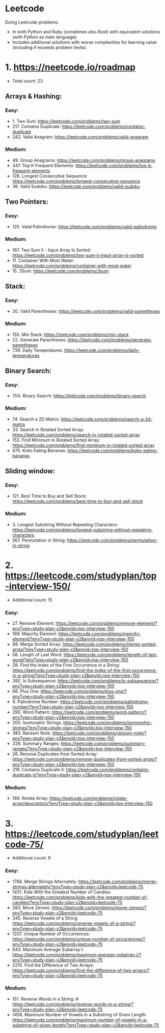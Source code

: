 # Leetcode
Doing Leetcode problems:
* In both Python and Ruby (sometimes also Rust) with equivalent solutions (with Python as main language).
* Includes additional solutions with worse complexities for learning value (including if exceeds problem limits).


# 1. https://neetcode.io/roadmap
* Total count: 23


## Arrays & Hashing:
### Easy:
* 1\. Two Sum: https://leetcode.com/problems/two-sum
* 217\. Contains Duplicate: https://leetcode.com/problems/contains-duplicate
* 242\. Valid Anagram: https://leetcode.com/problems/valid-anagram

### Medium:
* 49\. Group Anagrams: https://leetcode.com/problems/group-anagrams
* 347\. Top K Frequent Elements: https://leetcode.com/problems/top-k-frequent-elements
* 128\. Longest Consecutive Sequence: https://leetcode.com/problems/longest-consecutive-sequence
* 36\. Valid Sudoku: https://leetcode.com/problems/valid-sudoku


## Two Pointers:
### Easy:
* 125\. Valid Palindrome: https://leetcode.com/problems/valid-palindrome

### Medium:
* 167\. Two Sum II - Input Array Is Sorted: https://leetcode.com/problems/two-sum-ii-input-array-is-sorted
* 11\. Container With Most Water: https://leetcode.com/problems/container-with-most-water
* 15\. 3Sum: https://leetcode.com/problems/3sum


## Stack:
### Easy:
* 20\. Valid Parentheses: https://leetcode.com/problems/valid-parentheses

### Medium:
* 155\. Min Stack: https://leetcode.com/problems/min-stack
* 22\. Generate Parentheses: https://leetcode.com/problems/generate-parentheses
* 739\. Daily Temperatures: https://leetcode.com/problems/daily-temperatures


## Binary Search:
### Easy:
* 704\. Binary Search: https://leetcode.com/problems/binary-search

### Medium:
* 74\. Search a 2D Matrix: https://leetcode.com/problems/search-a-2d-matrix
* 33\. Search in Rotated Sorted Array: https://leetcode.com/problems/search-in-rotated-sorted-array
* 153\. Find Minimum in Rotated Sorted Array: https://leetcode.com/problems/find-minimum-in-rotated-sorted-array
* 875\. Koko Eating Bananas: https://leetcode.com/problems/koko-eating-bananas


## Sliding window:
### Easy:
* 121\. Best Time to Buy and Sell Stock: https://leetcode.com/problems/best-time-to-buy-and-sell-stock

### Medium:
* 3\. Longest Substring Without Repeating Characters: https://leetcode.com/problems/longest-substring-without-repeating-characters
* 567\. Permutation in String: https://leetcode.com/problems/permutation-in-string


# 2. https://leetcode.com/studyplan/top-interview-150/
* Additional count: 15

### Easy:
* 27\. Remove Element: https://leetcode.com/problems/remove-element/?envType=study-plan-v2&envId=top-interview-150
* 169\. Majority Element: https://leetcode.com/problems/majority-element/?envType=study-plan-v2&envId=top-interview-150
* 88\. Merge Sorted Array: https://leetcode.com/problems/merge-sorted-array/?envType=study-plan-v2&envId=top-interview-150
* 58\. Length of Last Word: https://leetcode.com/problems/length-of-last-word/?envType=study-plan-v2&envId=top-interview-150
* 28\. Find the Index of the First Occurrence in a String: https://leetcode.com/problems/find-the-index-of-the-first-occurrence-in-a-string/?envType=study-plan-v2&envId=top-interview-150
* 392\. Is Subsequence: https://leetcode.com/problems/is-subsequence/?envType=study-plan-v2&envId=top-interview-150
* 66\. Plus One: https://leetcode.com/problems/plus-one/?envType=study-plan-v2&envId=top-interview-150
* 9\. Palindrome Number: https://leetcode.com/problems/palindrome-number/?envType=study-plan-v2&envId=top-interview-150
* 290\. Word Pattern: https://leetcode.com/problems/word-pattern/?envType=study-plan-v2&envId=top-interview-150
* 205\. Isomorphic Strings: https://leetcode.com/problems/isomorphic-strings/?envType=study-plan-v2&envId=top-interview-150
* 383\. Ransom Note: https://leetcode.com/problems/ransom-note/?envType=study-plan-v2&envId=top-interview-150
* 228\. Summary Ranges: https://leetcode.com/problems/summary-ranges/?envType=study-plan-v2&envId=top-interview-150
* 26\. Remove Duplicates from Sorted Array: https://leetcode.com/problems/remove-duplicates-from-sorted-array/?envType=study-plan-v2&envId=top-interview-150
* 219\. Contains Duplicate II: https://leetcode.com/problems/contains-duplicate-ii/?envType=study-plan-v2&envId=top-interview-150
  

### Medium:
* 189\. Rotate Array: https://leetcode.com/problems/rotate-array/description/?envType=study-plan-v2&envId=top-interview-150

# 3. https://leetcode.com/studyplan/leetcode-75/
* Additional count: 9

### Easy:
* 1768\. Merge Strings Alternately: https://leetcode.com/problems/merge-strings-alternately/?envType=study-plan-v2&envId=leetcode-75
* 1431\. Kids With the Greatest Number of Candies:  https://leetcode.com/problems/kids-with-the-greatest-number-of-candies/?envType=study-plan-v2&envId=leetcode-75
* 283\. Move Zeroes: https://leetcode.com/problems/move-zeroes/?envType=study-plan-v2&envId=leetcode-75
* 345\. Reverse Vowels of a String: https://leetcode.com/problems/reverse-vowels-of-a-string/?envType=study-plan-v2&envId=leetcode-75
* 1207\. Unique Number of Occurrences: https://leetcode.com/problems/unique-number-of-occurrences/?envType=study-plan-v2&envId=leetcode-75
* 643\. Maximum Average Subarray I: https://leetcode.com/problems/maximum-average-subarray-i/?envType=study-plan-v2&envId=leetcode-75
* 2215\. Find the Difference of Two Arrays: https://leetcode.com/problems/find-the-difference-of-two-arrays/?envType=study-plan-v2&envId=leetcode-75

### Medium:
* 151\. Reverse Words in a String: # https://leetcode.com/problems/reverse-words-in-a-string/?envType=study-plan-v2&envId=leetcode-75
* 1456\. Maximum Number of Vowels in a Substring of Given Length: https://leetcode.com/problems/maximum-number-of-vowels-in-a-substring-of-given-length/?envType=study-plan-v2&envId=leetcode-75

